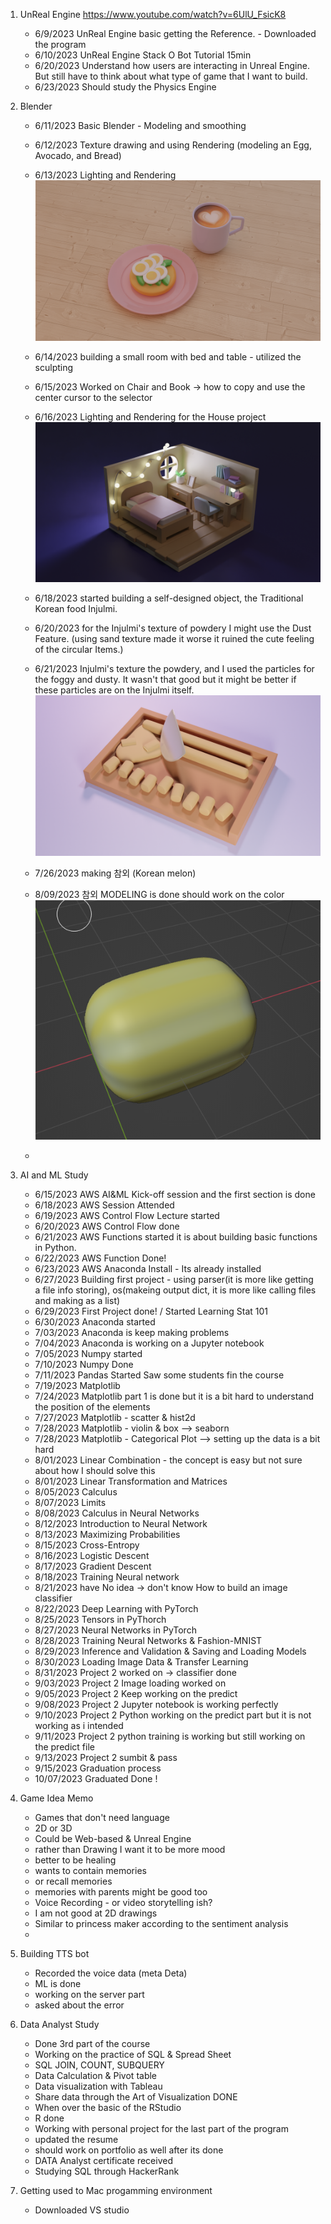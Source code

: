 1. UnReal Engine  https://www.youtube.com/watch?v=6UlU_FsicK8 
    - 6/9/2023 UnReal Engine basic getting the Reference. - Downloaded the program
    - 6/10/2023 UnReal Engine Stack O Bot Tutorial 15min
    - 6/20/2023 Understand how users are interacting in Unreal Engine. But still have to think about what type of game that I want to build.
    - 6/23/2023 Should study the Physics Engine 

2. Blender 
   - 6/11/2023 Basic Blender - Modeling and smoothing 
   - 6/12/2023 Texture drawing and using Rendering (modeling an Egg, Avocado, and Bread)
   - 6/13/2023 Lighting and Rendering 
   ![Alt text](Creation/brackfast%20.png)
 
   - 6/14/2023 building a small room with bed and table - utilized the sculpting 
   - 6/15/2023 Worked on Chair and Book -> how to copy and use the center cursor to the selector
   - 6/16/2023 Lighting and Rendering for the House project 
  ![Alt text](Creation/House.png)
  
   - 6/18/2023 started building a self-designed object, the Traditional Korean food Injulmi.
   - 6/20/2023 for the Injulmi's texture of powdery I might use the Dust Feature. (using sand texture made it worse it ruined the cute feeling of the circular Items.)
   - 6/21/2023 Injulmi's texture the powdery, and I used the particles for the foggy and dusty. It wasn't that good but it might be better if these particles are on the Injulmi itself. 
  ![Alt text](<Creation/인절미with roughness.png>)
   - 7/26/2023 making 참외 (Korean melon)
   - 8/09/2023 참외 MODELING is done should work on the color
   ![Alt text](Creation/참외.png)
   - 
3. AI and ML Study 
   - 6/15/2023 AWS AI&ML Kick-off session and the first section is done
   - 6/18/2023 AWS Session Attended
   - 6/19/2023 AWS Control Flow Lecture started
   - 6/20/2023 AWS Control Flow done
   - 6/21/2023 AWS Functions started it is about building basic functions in Python.
   - 6/22/2023 AWS Function Done!
   - 6/23/2023 AWS Anaconda Install - Its already installed
   - 6/27/2023 Building first project - using parser(it is more like getting a file info storing), os(makeing output dict, it is more like calling files and making as a list)
   - 6/29/2023 First Project done! / Started Learning Stat 101
   - 6/30/2023 Anaconda started
   - 7/03/2023 Anaconda is keep making problems
   - 7/04/2023 Anaconda is working on a Jupyter notebook
   - 7/05/2023 Numpy started
   - 7/10/2023 Numpy Done
   - 7/11/2023 Pandas Started Saw some students fin the course
   - 7/19/2023 Matplotlib
   - 7/24/2023 Matplotlib part 1 is done but it is a bit hard to understand the position of the elements
   - 7/27/2023 Matplotlib - scatter & hist2d
   - 7/28/2023 Matplotlib - violin & box --> seaborn
   - 7/28/2023 Matplotlib - Categorical Plot --> setting up the data is a bit hard
   - 8/01/2023 Linear Combination - the concept is easy but not sure about how I should solve this
   - 8/01/2023 Linear Transformation and Matrices
   - 8/05/2023 Calculus
   - 8/07/2023 Limits
   - 8/08/2023 Calculus in Neural Networks
   - 8/12/2023 Introduction to Neural Network
   - 8/13/2023 Maximizing Probabilities
   - 8/15/2023 Cross-Entropy
   - 8/16/2023 Logistic Descent
   - 8/17/2023 Gradient Descent
   - 8/18/2023 Training Neural network
   - 8/21/2023 have No idea -> don't know How to build an image classifier
   - 8/22/2023 Deep Learning with PyTorch
   - 8/25/2023 Tensors in PyThorch 
   - 8/27/2023 Neural Networks in PyTorch
   - 8/28/2023 Training Neural Networks & Fashion-MNIST
   - 8/29/2023 Inference and Validation & Saving and Loading Models 
   - 8/30/2023 Loading Image Data & Transfer Learning 
   - 8/31/2023 Project 2 worked on -> classifier done
   - 9/03/2023 Project 2 Image loading worked on
   - 9/05/2023 Project 2 Keep working on the predict
   - 9/08/2023 Project 2 Jupyter notebook is working perfectly
   - 9/10/2023 Project 2 Python working on the predict part but it is not working as i intended
   - 9/11/2023 Project 2 python training is working but still working on the predict file
   - 9/13/2023 Project 2 sumbit & pass
   - 9/15/2023 Graduation process
   - 10/07/2023 Graduated Done ! 
4. Game Idea Memo
   - Games that don't need language
   - 2D or 3D
   - Could be Web-based & Unreal Engine
   - rather than Drawing I want it to be more mood
   - better to be healing
   - wants to contain memories
   - or recall memories
   - memories with parents might be good too
   - Voice Recording - or video storytelling ish?
   - I am not good at 2D drawings
   - Similar to princess maker according to the sentiment analysis
   - 
5. Building TTS bot
   - Recorded the voice data (meta Deta)
   - ML is done
   - working on the server part
   - asked about the error
6. Data Analyst Study
   - Done 3rd part of the course
   - Working on the practice of SQL & Spread Sheet
   - SQL JOIN, COUNT, SUBQUERY
   - Data Calculation & Pivot table
   - Data visualization with Tableau
   - Share data through the Art of Visualization  DONE
   - When over the basic of the RStudio
   - R done
   - Working with personal project for the last part of the program
   - updated the resume
   - should work on portfolio as well after its done
   - DATA Analyst certificate received
   - Studying SQL through HackerRank
  
7. Getting used to Mac progamming environment
   - Downloaded VS studio 
   
